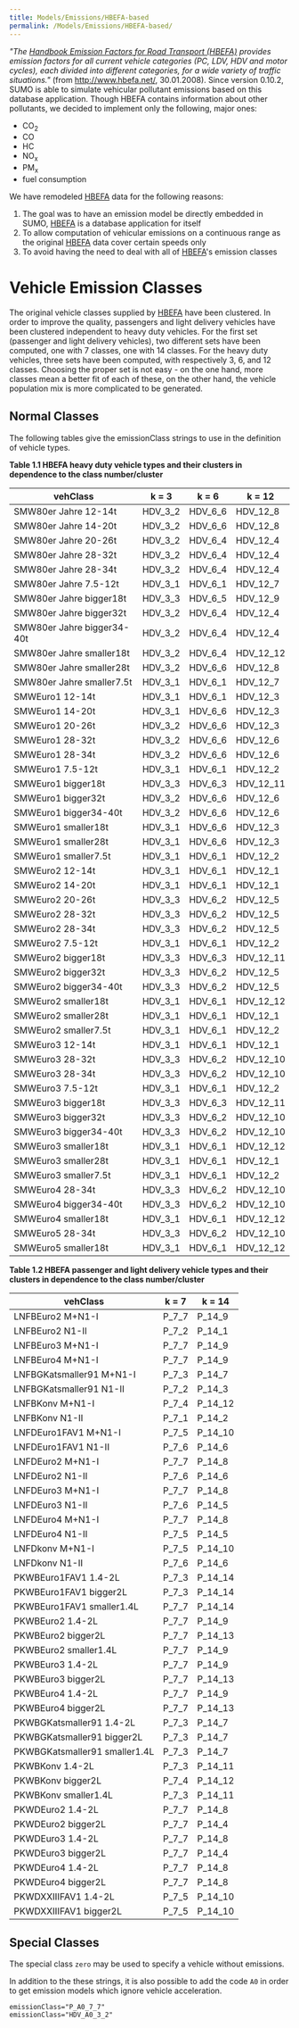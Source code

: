 ```yaml
---
title: Models/Emissions/HBEFA-based
permalink: /Models/Emissions/HBEFA-based/
---
```


*"The [Handbook Emission Factors for Road Transport
(HBEFA)](http://www.hbefa.net/) provides emission factors for all
current vehicle categories (PC, LDV, HDV and motor cycles), each divided
into different categories, for a wide variety of traffic situations."*
(from <http://www.hbefa.net/>, 30.01.2008). Since version 0.10.2, SUMO
is able to simulate vehicular pollutant emissions based on this database
application. Though HBEFA contains information about other pollutants,
we decided to implement only the following, major ones:

- CO<sub>2</sub>
- CO
- HC
- NO<sub>x</sub>
- PM<sub>x</sub>
- fuel consumption

We have remodeled [HBEFA](http://www.hbefa.net/) data for the following
reasons:

1.  The goal was to have an emission model be directly embedded in SUMO,
    [HBEFA](http://www.hbefa.net/) is a database application for itself
2.  To allow computation of vehicular emissions on a continuous range as
    the original [HBEFA](http://www.hbefa.net/) data cover certain
    speeds only
3.  To avoid having the need to deal with all of
    [HBEFA](http://www.hbefa.net/)'s emission classes

# Vehicle Emission Classes

The original vehicle classes supplied by [HBEFA](http://www.hbefa.net/)
have been clustered. In order to improve the quality, passengers and
light delivery vehicles have been clustered independent to heavy duty
vehicles. For the first set (passenger and light delivery vehicles), two
different sets have been computed, one with 7 classes, one with 14
classes. For the heavy duty vehicles, three sets have been computed,
with respectively 3, 6, and 12 classes. Choosing the proper set is not
easy - on the one hand, more classes mean a better fit of each of these,
on the other hand, the vehicle population mix is more complicated to be
generated.

## Normal Classes

The following tables give the emissionClass strings to use in the
definition of vehicle types.

**Table 1.1 HBEFA heavy duty vehicle types and their clusters in
dependence to the class number/cluster**

| vehClass                   | k = 3     | k = 6     | k = 12      |
| -------------------------- | --------- | --------- | ----------- |
| SMW80er Jahre 12-14t       | HDV_3_2 | HDV_6_6 | HDV_12_8  |
| SMW80er Jahre 14-20t       | HDV_3_2 | HDV_6_6 | HDV_12_8  |
| SMW80er Jahre 20-26t       | HDV_3_2 | HDV_6_4 | HDV_12_4  |
| SMW80er Jahre 28-32t       | HDV_3_2 | HDV_6_4 | HDV_12_4  |
| SMW80er Jahre 28-34t       | HDV_3_2 | HDV_6_4 | HDV_12_4  |
| SMW80er Jahre 7.5-12t      | HDV_3_1 | HDV_6_1 | HDV_12_7  |
| SMW80er Jahre bigger18t    | HDV_3_3 | HDV_6_5 | HDV_12_9  |
| SMW80er Jahre bigger32t    | HDV_3_2 | HDV_6_4 | HDV_12_4  |
| SMW80er Jahre bigger34-40t | HDV_3_2 | HDV_6_4 | HDV_12_4  |
| SMW80er Jahre smaller18t   | HDV_3_2 | HDV_6_4 | HDV_12_12 |
| SMW80er Jahre smaller28t   | HDV_3_2 | HDV_6_6 | HDV_12_8  |
| SMW80er Jahre smaller7.5t  | HDV_3_1 | HDV_6_1 | HDV_12_7  |
| SMWEuro1 12-14t            | HDV_3_1 | HDV_6_1 | HDV_12_3  |
| SMWEuro1 14-20t            | HDV_3_1 | HDV_6_6 | HDV_12_3  |
| SMWEuro1 20-26t            | HDV_3_2 | HDV_6_6 | HDV_12_3  |
| SMWEuro1 28-32t            | HDV_3_2 | HDV_6_6 | HDV_12_6  |
| SMWEuro1 28-34t            | HDV_3_2 | HDV_6_6 | HDV_12_6  |
| SMWEuro1 7.5-12t           | HDV_3_1 | HDV_6_1 | HDV_12_2  |
| SMWEuro1 bigger18t         | HDV_3_3 | HDV_6_3 | HDV_12_11 |
| SMWEuro1 bigger32t         | HDV_3_2 | HDV_6_6 | HDV_12_6  |
| SMWEuro1 bigger34-40t      | HDV_3_2 | HDV_6_6 | HDV_12_6  |
| SMWEuro1 smaller18t        | HDV_3_1 | HDV_6_6 | HDV_12_3  |
| SMWEuro1 smaller28t        | HDV_3_1 | HDV_6_6 | HDV_12_3  |
| SMWEuro1 smaller7.5t       | HDV_3_1 | HDV_6_1 | HDV_12_2  |
| SMWEuro2 12-14t            | HDV_3_1 | HDV_6_1 | HDV_12_1  |
| SMWEuro2 14-20t            | HDV_3_1 | HDV_6_1 | HDV_12_1  |
| SMWEuro2 20-26t            | HDV_3_3 | HDV_6_2 | HDV_12_5  |
| SMWEuro2 28-32t            | HDV_3_3 | HDV_6_2 | HDV_12_5  |
| SMWEuro2 28-34t            | HDV_3_3 | HDV_6_2 | HDV_12_5  |
| SMWEuro2 7.5-12t           | HDV_3_1 | HDV_6_1 | HDV_12_2  |
| SMWEuro2 bigger18t         | HDV_3_3 | HDV_6_3 | HDV_12_11 |
| SMWEuro2 bigger32t         | HDV_3_3 | HDV_6_2 | HDV_12_5  |
| SMWEuro2 bigger34-40t      | HDV_3_3 | HDV_6_2 | HDV_12_5  |
| SMWEuro2 smaller18t        | HDV_3_1 | HDV_6_1 | HDV_12_12 |
| SMWEuro2 smaller28t        | HDV_3_1 | HDV_6_1 | HDV_12_1  |
| SMWEuro2 smaller7.5t       | HDV_3_1 | HDV_6_1 | HDV_12_2  |
| SMWEuro3 12-14t            | HDV_3_1 | HDV_6_1 | HDV_12_1  |
| SMWEuro3 28-32t            | HDV_3_3 | HDV_6_2 | HDV_12_10 |
| SMWEuro3 28-34t            | HDV_3_3 | HDV_6_2 | HDV_12_10 |
| SMWEuro3 7.5-12t           | HDV_3_1 | HDV_6_1 | HDV_12_2  |
| SMWEuro3 bigger18t         | HDV_3_3 | HDV_6_3 | HDV_12_11 |
| SMWEuro3 bigger32t         | HDV_3_3 | HDV_6_2 | HDV_12_10 |
| SMWEuro3 bigger34-40t      | HDV_3_3 | HDV_6_2 | HDV_12_10 |
| SMWEuro3 smaller18t        | HDV_3_1 | HDV_6_1 | HDV_12_12 |
| SMWEuro3 smaller28t        | HDV_3_1 | HDV_6_1 | HDV_12_1  |
| SMWEuro3 smaller7.5t       | HDV_3_1 | HDV_6_1 | HDV_12_2  |
| SMWEuro4 28-34t            | HDV_3_3 | HDV_6_2 | HDV_12_10 |
| SMWEuro4 bigger34-40t      | HDV_3_3 | HDV_6_2 | HDV_12_10 |
| SMWEuro4 smaller18t        | HDV_3_1 | HDV_6_1 | HDV_12_12 |
| SMWEuro5 28-34t            | HDV_3_3 | HDV_6_2 | HDV_12_10 |
| SMWEuro5 smaller18t        | HDV_3_1 | HDV_6_1 | HDV_12_12 |

**Table 1.2 HBEFA passenger and light delivery vehicle types and their
clusters in dependence to the class number/cluster**

| vehClass                      | k = 7   | k = 14    |
| ----------------------------- | ------- | --------- |
| LNFBEuro2 M+N1-I              | P_7_7 | P_14_9  |
| LNFBEuro2 N1-II               | P_7_2 | P_14_1  |
| LNFBEuro3 M+N1-I              | P_7_7 | P_14_9  |
| LNFBEuro4 M+N1-I              | P_7_7 | P_14_9  |
| LNFBGKatsmaller91 M+N1-I      | P_7_3 | P_14_7  |
| LNFBGKatsmaller91 N1-II       | P_7_2 | P_14_3  |
| LNFBKonv M+N1-I               | P_7_4 | P_14_12 |
| LNFBKonv N1-II                | P_7_1 | P_14_2  |
| LNFDEuro1FAV1 M+N1-I          | P_7_5 | P_14_10 |
| LNFDEuro1FAV1 N1-II           | P_7_6 | P_14_6  |
| LNFDEuro2 M+N1-I              | P_7_7 | P_14_8  |
| LNFDEuro2 N1-II               | P_7_6 | P_14_6  |
| LNFDEuro3 M+N1-I              | P_7_7 | P_14_8  |
| LNFDEuro3 N1-II               | P_7_6 | P_14_5  |
| LNFDEuro4 M+N1-I              | P_7_7 | P_14_8  |
| LNFDEuro4 N1-II               | P_7_5 | P_14_5  |
| LNFDkonv M+N1-I               | P_7_5 | P_14_10 |
| LNFDkonv N1-II                | P_7_6 | P_14_6  |
| PKWBEuro1FAV1 1.4-2L          | P_7_3 | P_14_14 |
| PKWBEuro1FAV1 bigger2L        | P_7_3 | P_14_14 |
| PKWBEuro1FAV1 smaller1.4L     | P_7_7 | P_14_14 |
| PKWBEuro2 1.4-2L              | P_7_7 | P_14_9  |
| PKWBEuro2 bigger2L            | P_7_7 | P_14_13 |
| PKWBEuro2 smaller1.4L         | P_7_7 | P_14_9  |
| PKWBEuro3 1.4-2L              | P_7_7 | P_14_9  |
| PKWBEuro3 bigger2L            | P_7_7 | P_14_13 |
| PKWBEuro4 1.4-2L              | P_7_7 | P_14_9  |
| PKWBEuro4 bigger2L            | P_7_7 | P_14_13 |
| PKWBGKatsmaller91 1.4-2L      | P_7_3 | P_14_7  |
| PKWBGKatsmaller91 bigger2L    | P_7_3 | P_14_7  |
| PKWBGKatsmaller91 smaller1.4L | P_7_3 | P_14_7  |
| PKWBKonv 1.4-2L               | P_7_3 | P_14_11 |
| PKWBKonv bigger2L             | P_7_4 | P_14_12 |
| PKWBKonv smaller1.4L          | P_7_3 | P_14_11 |
| PKWDEuro2 1.4-2L              | P_7_7 | P_14_8  |
| PKWDEuro2 bigger2L            | P_7_7 | P_14_4  |
| PKWDEuro3 1.4-2L              | P_7_7 | P_14_8  |
| PKWDEuro3 bigger2L            | P_7_7 | P_14_4  |
| PKWDEuro4 1.4-2L              | P_7_7 | P_14_8  |
| PKWDEuro4 bigger2L            | P_7_7 | P_14_8  |
| PKWDXXIIIFAV1 1.4-2L          | P_7_5 | P_14_10 |
| PKWDXXIIIFAV1 bigger2L        | P_7_5 | P_14_10 |

## Special Classes

The special class `zero` may be used to specify a vehicle without emissions.

In addition to the these strings, it is also possible to add the code `A0`
in order to get emission models which ignore vehicle acceleration.

```
emissionClass="P_A0_7_7"
emissionClass="HDV_A0_3_2"
```